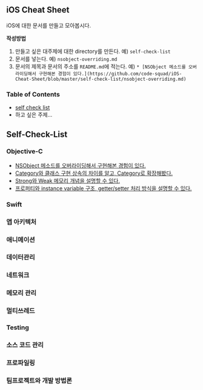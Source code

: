 ## iOS Cheat Sheet

iOS에 대한 문서를 만들고 모아봅시다.

**작성방법**
1. 만들고 싶은 대주제에 대한 directory를 만든다. 예) `self-check-list`
2. 문서를 넣는다. 예) `nsobject-overriding.md`
3. 문서의 제목과 문서의 주소를 `README.md`에 적는다. 예) `* [NSObject 메소드를 오버라이딩해서 구현해본 경험이 있다.](https://github.com/code-squad/iOS-Cheat-Sheet/blob/master/self-check-list/nsobject-overriding.md)`

### Table of Contents
* [self check list](https://github.com/code-squad/iOS-Cheat-Sheet/tree/master/self-check-list)
* 하고 싶은 주제...

## Self-Check-List
### Objective-C
* [NSObject 메소드를 오버라이딩해서 구현해본 경험이 있다.](https://github.com/code-squad/iOS-Cheat-Sheet/blob/master/self-check-list/nsobject-overriding.md)
* [Category와 클래스 구현 상속의 차이를 알고, Category로 확장해봤다.](https://github.com/code-squad/iOS-Cheat-Sheet/blob/master/self-check-list/category-class.md)
* [Strong와 Weak 메모리 개념을 설명할 수 있다.](https://github.com/code-squad/iOS-Cheat-Sheet/blob/master/self-check-list/strong-weak.md)
* [프로퍼티와 instance variable 구조, getter/setter 처리 방식을 설명할 수 있다.](https://github.com/code-squad/iOS-Cheat-Sheet/blob/master/self-check-list/instance-variable-getter-setter.md)

### Swift

### 앱 아키텍처

### 애니메이션

### 데이터관리

### 네트워크

### 메모리 관리

### 멀티쓰레드

### Testing

### 소스 코드 관리

### 프로파일링

### 팀프로젝트와 개발 방법론